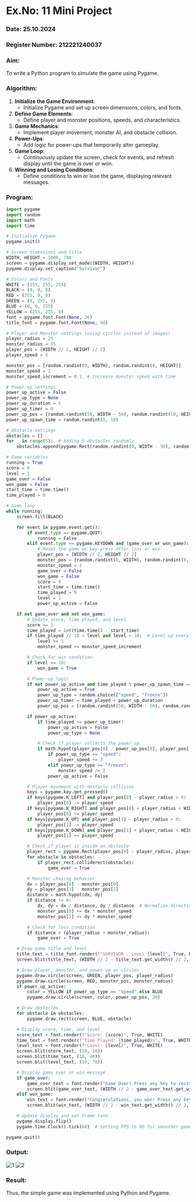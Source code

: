 # Ex.No: 11  Mini Project 
### Date: 25.10.2024
### Register Number: 212221240037
### Aim: 
To write a Python program to simulate the game using Pygame.
### Algorithm:
1. **Initialize the Game Environment**: 
    - Initialize Pygame and set up screen dimensions, colors, and fonts.
2. **Define Game Elements**: 
    - Define player and monster positions, speeds, and characteristics.
3. **Game Mechanics**: 
    - Implement player movement, monster AI, and obstacle collision.
4. **Power-Ups**: 
    - Add logic for power-ups that temporarily alter gameplay.
5. **Game Loop**: 
    - Continuously update the screen, check for events, and refresh display until the game is over or won.
6. **Winning and Losing Conditions**: 
    - Define conditions to win or lose the game, displaying relevant messages.

### Program:
~~~py
import pygame
import random
import math
import time

# Initialize Pygame
pygame.init()

# Screen dimensions and title
WIDTH, HEIGHT = 1000, 700
screen = pygame.display.set_mode((WIDTH, HEIGHT))
pygame.display.set_caption("Survivor")

# Colors and Fonts
WHITE = (255, 255, 255)
BLACK = (0, 0, 0)
RED = (255, 0, 0)
GREEN = (0, 255, 0)
BLUE = (0, 0, 255)
YELLOW = (255, 255, 0)
font = pygame.font.Font(None, 36)
title_font = pygame.font.Font(None, 48)

# Player and Monster settings (using circles instead of images)
player_radius = 25
monster_radius = 35
player_pos = [WIDTH // 2, HEIGHT // 2]
player_speed = 5

monster_pos = [random.randint(0, WIDTH), random.randint(0, HEIGHT)]
monster_speed = 2
monster_speed_increment = 0.1  # Increase monster speed with time

# Power-up settings
power_up_active = False
power_up_type = None
power_up_duration = 5
power_up_timer = 0
power_up_pos = [random.randint(50, WIDTH - 50), random.randint(50, HEIGHT - 50)]
power_up_spawn_time = random.randint(5, 10)

# Obstacle settings
obstacles = []
for _ in range(5):  # Adding 5 obstacles randomly
    obstacles.append(pygame.Rect(random.randint(0, WIDTH - 50), random.randint(0, HEIGHT - 50), 50, 50))

# Game variables
running = True
score = 0
level = 1
game_over = False
won_game = False
start_time = time.time()
time_played = 0

# Game loop
while running:
    screen.fill(BLACK)

    for event in pygame.event.get():
        if event.type == pygame.QUIT:
            running = False
        elif event.type == pygame.KEYDOWN and (game_over or won_game):
            # Reset the game on key press after loss or win
            player_pos = [WIDTH // 2, HEIGHT // 2]
            monster_pos = [random.randint(0, WIDTH), random.randint(0, HEIGHT)]
            monster_speed = 2
            game_over = False
            won_game = False
            score = 0
            start_time = time.time()
            time_played = 0
            level = 1
            power_up_active = False

    if not game_over and not won_game:
        # Update score, time played, and level
        score += 1
        time_played = int(time.time() - start_time)
        if time_played // 10 > level and level < 10:  # Level up every 10 seconds until level 10
            level += 1
            monster_speed += monster_speed_increment

        # Check for win condition
        if level == 10:
            won_game = True

        # Power-up logic
        if not power_up_active and time_played % power_up_spawn_time == 0:
            power_up_active = True
            power_up_type = random.choice(["speed", "freeze"])
            power_up_timer = time_played + power_up_duration
            power_up_pos = [random.randint(50, WIDTH - 50), random.randint(50, HEIGHT - 50)]

        if power_up_active:
            if time_played >= power_up_timer:
                power_up_active = False
                power_up_type = None

            # Check if player collects the power-up
            if math.hypot(player_pos[0] - power_up_pos[0], player_pos[1] - power_up_pos[1]) < player_radius:
                if power_up_type == "speed":
                    player_speed += 3
                elif power_up_type == "freeze":
                    monster_speed /= 2
                power_up_active = False

        # Player movement with obstacle collision
        keys = pygame.key.get_pressed()
        if keys[pygame.K_LEFT] and player_pos[0] - player_radius > 0:
            player_pos[0] -= player_speed
        if keys[pygame.K_RIGHT] and player_pos[0] + player_radius < WIDTH:
            player_pos[0] += player_speed
        if keys[pygame.K_UP] and player_pos[1] - player_radius > 0:
            player_pos[1] -= player_speed
        if keys[pygame.K_DOWN] and player_pos[1] + player_radius < HEIGHT:
            player_pos[1] += player_speed

        # Check if player is inside an obstacle
        player_rect = pygame.Rect(player_pos[0] - player_radius, player_pos[1] - player_radius, player_radius * 2, player_radius * 2)
        for obstacle in obstacles:
            if player_rect.colliderect(obstacle):
                game_over = True

        # Monster chasing behavior
        dx = player_pos[0] - monster_pos[0]
        dy = player_pos[1] - monster_pos[1]
        distance = math.hypot(dx, dy)
        if distance != 0:
            dx, dy = dx / distance, dy / distance  # Normalize direction
            monster_pos[0] += dx * monster_speed
            monster_pos[1] += dy * monster_speed

        # Check for loss condition
        if distance < (player_radius + monster_radius):
            game_over = True

    # Draw game title and level
    title_text = title_font.render(f"SURVIVOR - Level {level}", True, RED)
    screen.blit(title_text, (WIDTH // 2 - title_text.get_width() // 2, 20))

    # Draw player, monster, and power-up as circles
    pygame.draw.circle(screen, GREEN, player_pos, player_radius)
    pygame.draw.circle(screen, RED, monster_pos, monster_radius)
    if power_up_active:
        color = YELLOW if power_up_type == "speed" else BLUE
        pygame.draw.circle(screen, color, power_up_pos, 20)

    # Draw obstacles
    for obstacle in obstacles:
        pygame.draw.rect(screen, BLUE, obstacle)

    # Display score, time, and level
    score_text = font.render(f"Score: {score}", True, WHITE)
    time_text = font.render(f"Time Played: {time_played}s", True, WHITE)
    level_text = font.render(f"Level: {level}", True, WHITE)
    screen.blit(score_text, (10, 10))
    screen.blit(time_text, (10, 40))
    screen.blit(level_text, (10, 70))

    # Display game over or win message
    if game_over:
        game_over_text = font.render("Game Over! Press any key to restart", True, RED)
        screen.blit(game_over_text, (WIDTH // 2 - game_over_text.get_width() // 2, HEIGHT // 2))
    elif won_game:
        win_text = font.render("Congratulations, you won! Press any key to restart", True, GREEN)
        screen.blit(win_text, (WIDTH // 2 - win_text.get_width() // 2, HEIGHT // 2))

    # Update display and set frame rate
    pygame.display.flip()
    pygame.time.Clock().tick(60)  # Setting FPS to 60 for smoother gameplay

pygame.quit()

~~~
### Output:

![1](https://github.com/user-attachments/assets/c9fb55e4-d975-4b71-99a8-d2ba9986740c)
![2](https://github.com/user-attachments/assets/74638947-720c-4d0b-bbff-c1dbac71b462)

### Result:
Thus, the simple game was implemented using Python and Pygame.
